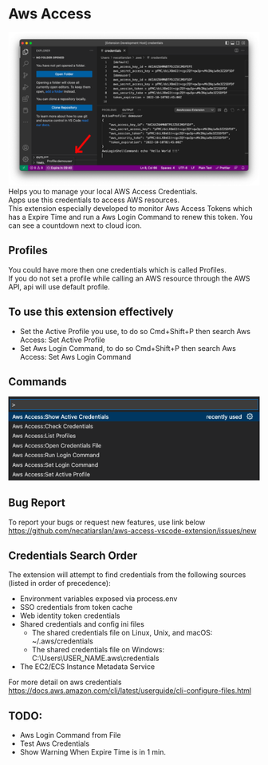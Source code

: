 # Aws Access 
![screenshoot](./media/MainScreen.png)
Helps you to manage your local AWS Access Credentials.\
Apps use this credentials to access AWS resources.\
This extension especially developed to monitor Aws Access Tokens which has a Expire Time and run a Aws Login Command to renew this token. You can see a countdown next to cloud icon.

## Profiles
You could have more then one credentials which is called Profiles.\
If you do not set a profile while calling an AWS resource through the AWS API, api will use default profile.

## To use this extension effectively
- Set the Active Profile you use, to do so Cmd+Shift+P then search Aws Access: Set Active Profile
- Set Aws Login Command, to do so Cmd+Shift+P then search Aws Access: Set Aws Login Command

## Commands
![screenshoot](./media/CommandPalette.png)


## Bug Report
To report your bugs or request new features, use link below\
https://github.com/necatiarslan/aws-access-vscode-extension/issues/new

## Credentials Search Order
The extension will attempt to find credentials from the following sources (listed in order of precedence):
- Environment variables exposed via process.env
- SSO credentials from token cache
- Web identity token credentials
- Shared credentials and config ini files
    - The shared credentials file on Linux, Unix, and macOS: ~/.aws/credentials
    - The shared credentials file on Windows: C:\Users\USER_NAME\.aws\credentials
- The EC2/ECS Instance Metadata Service

For more detail on aws credentials
https://docs.aws.amazon.com/cli/latest/userguide/cli-configure-files.html

## TODO:
- Aws Login Command from File
- Test Aws Credentials
- Show Warning When Expire Time is in 1 min. 


